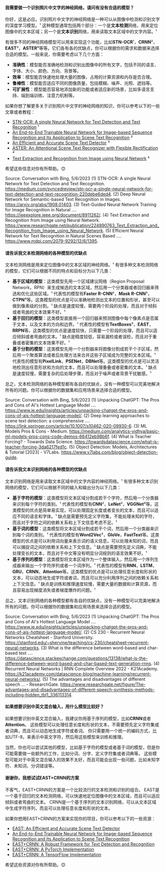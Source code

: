 #### 我需要做一个识别照片中文字的神经网络，请问有没有合适的模型？

你好，这是必应。识别照片中文字的神经网络是一种可以从图像中检测和识别文字的深度学习模型。¹ 这种模型通常包括两个部分：一个是**文本检测**网络，用来定位图像中的文本区域；另一个是**文本识别**网络，用来读取文本区域中的文字内容。¹

有很多不同的神经网络模型可以用来实现这个功能，比如**STN-OCR**¹，**CRNN**²，**EAST**³，**ASTER**⁴等等。它们各有各的优缺点，你可以根据你的需求和数据来选择合适的模型。一般来说，你需要考虑以下几个方面：

- **准确性**：模型能否准确地检测和识别出图像中的所有文字，包括不同的语言、字体、大小、颜色、方向、背景等。
- **效率**：模型能否快速地处理大量的图像，占用的计算资源和内存是否合理。
- **鲁棒性**：模型能否适应不同的图像质量，包括模糊、噪声、光照、遮挡等。
- **可扩展性**：模型能否容易地添加新的功能或者适应新的场景，比如多语言支持、端到端训练、注意力机制等。

如果你想了解更多关于识别照片中文字的神经网络的知识，你可以参考以下的一些文章或者教程：

- [STN-OCR: A single Neural Network for Text Detection and Text Recognition](https://medium.com/syncedreview/stn-ocr-a-single-neural-network-for-text-detection-and-text-recognition-220debe6ded4) ¹
- [An End-to-End Trainable Neural Network for Image-based Sequence Recognition and Its Application to Scene Text Recognition](https://arxiv.org/abs/1507.05717) ²
- [An Efficient and Accurate Scene Text Detector](https://arxiv.org/abs/1704.03155) ³
- [ASTER: An Attentional Scene Text Recognizer with Flexible Rectification](https://arxiv.org/abs/1807.09940) ⁴
- [Text Extraction and Recognition from Image using Neural Network](https://www.researchgate.net/publication/224890763_Text_Extraction_and_Recognition_from_Image_using_Neural_Network) ⁵

希望这些信息对你有所帮助。😊

Source: Conversation with Bing, 5/6/2023
(1) STN-OCR: A single Neural Network for Text Detection and Text Recognition. https://medium.com/syncedreview/stn-ocr-a-single-neural-network-for-text-detection-and-text-recognition-220debe6ded4.
(2) Deep Neural Network for Semantic-based Text Recognition in Images. https://arxiv.org/abs/1908.01403.
(3) Text-Guided Neural Network Training for Image Recognition in Natural .... https://ieeexplore.ieee.org/document/8911262/.
(4) Text Extraction and Recognition from Image using Neural Network. https://www.researchgate.net/publication/224890763_Text_Extraction_and_Recognition_from_Image_using_Neural_Network.
(5) Efficient Neural Network for Text Recognition in Natural Scenes Based .... https://www.mdpi.com/2079-9292/12/6/1395.

#### 请告诉我文本检测网络的各种模型的优缺点

文本检测网络是用来定位图像中的文本区域的神经网络。¹ 有很多种文本检测网络的模型，它们可以根据不同的特点和目标分为以下几类：

- **基于区域的模型**：这类模型先用一个区域建议网络（Region Proposal Network，RPN）来生成候选的文本区域，然后用一个分类器或者回归器来筛选和优化这些区域。¹ 代表性的模型有**Faster R-CNN**²，**Mask R-CNN**³，**CTPN**⁴等。这类模型的优点是可以准确地检测出文本的位置和形状，甚至可以做到像素级的分割。¹ 缺点是速度较慢，需要两个阶段的处理，而且对于倾斜或者弯曲的文本效果不好。¹
- **基于回归的模型**：这类模型直接用一个回归器来预测图像中每个像素点是否属于文本，以及文本的方向和边界。¹ 代表性的模型有**TextBoxes**⁵，**EAST**，**RRPN**等。这类模型的优点是速度较快，只需要一个阶段的处理，而且可以适应倾斜或者弯曲的文本。¹ 缺点是精度较低，容易漏检或者误检，而且对于重叠或者密集的文本效果不好。¹
- **基于分割的模型**：这类模型先用一个分割器来将图像分割成若干个子区域，然后用一个聚类算法或者后处理方法来合并这些子区域成为完整的文本区域。¹ 代表性的模型有**PixelLink**，**PSENet**，**DBNet**等。这类模型的优点是可以灵活地检测出任意形状和方向的文本，而且可以处理重叠或者密集的文本。¹ 缺点是速度较慢，需要复杂的后处理步骤，而且对于噪声或者背景干扰敏感。¹

总之，文本检测网络的各种模型都有各自的优缺点，没有一种模型可以完美地解决所有的问题。你可以根据你的数据集和应用场景来选择合适的模型。

Source: Conversation with Bing, 5/6/2023
(1) Unpacking ChatGPT: The Pros and Cons of AI's Hottest Language Model .... https://www.ie.edu/insights/articles/unpacking-chatgpt-the-pros-and-cons-of-ais-hottest-language-model/.
(2) Deep learning approaches to scene text detection: a comprehensive .... https://link.springer.com/article/10.1007/s10462-020-09930-6.
(3) ML Models Pros & Cons - Medium. https://medium.com/analytics-vidhya/basic-ml-models-pros-cons-code-demos-66412eb98b6f.
(4) What is Teacher Forcing? - Towards Data Science. https://towardsdatascience.com/what-is-teacher-forcing-3da6217fed1c.
(5) Object Detection: Models, Architectures & Tutorial [2023] - V7Labs. https://www.v7labs.com/blog/object-detection-guide.

#### 请告诉我文本识别网络的各种模型的优缺点

文本识别网络是用来读取文本区域中的文字内容的神经网络。¹ 有很多种文本识别网络的模型，它们可以根据不同的输入和输出分为以下几类：

- **基于字符的模型**：这类模型将文本区域分割成若干个字符，然后用一个分类器来识别每个字符的类别。¹ 代表性的模型有**CNN**²，**LeNet**³，**VGGNet**⁴等。这类模型的优点是简单易实现，可以处理固定长度或者变长的文本，而且可以适应不同的语言和字体。¹ 缺点是需要预先定义字符集，不能处理未知的字符，而且对于字符之间的依赖关系和上下文信息考虑不足。¹
- **基于词的模型**：这类模型将文本区域分割成若干个词，然后用一个分类器来识别每个词的类别。¹ 代表性的模型有**Word2Vec**⁵，**GloVe**，**FastText**等。这类模型的优点是可以利用词向量来表示词的语义信息，可以处理未知的词，而且可以捕捉词之间的依赖关系和上下文信息。¹ 缺点是需要预先定义词典，不能处理变长的文本，而且对于中文等没有明显分词规则的语言效果不好。¹
- **基于序列的模型**：这类模型将文本区域作为一个整体输入，然后用一个序列生成器来输出一个字符序列或者一个词序列。¹ 代表性的模型有**RNN**，**LSTM**，**GRU**，**CRNN**，**Attention**等。这类模型的优点是可以处理任意长度和形状的文本，可以动态地生成字符或者词，而且可以充分利用序列之间的依赖关系和上下文信息。¹ 缺点是训练和推理速度较慢，需要大量的数据和计算资源，而且容易出现梯度消失或者梯度爆炸的问题。¹

总之，文本识别网络的各种模型都有各自的优缺点，没有一种模型可以完美地解决所有的问题。你可以根据你的数据集和应用场景来选择合适的模型。

Source: Conversation with Bing, 5/6/2023
(1) Unpacking ChatGPT: The Pros and Cons of AI's Hottest Language Model .... https://www.ie.edu/insights/articles/unpacking-chatgpt-the-pros-and-cons-of-ais-hottest-language-model/.
(2) CS 230 - Recurrent Neural Networks Cheatsheet - Stanford University. https://stanford.edu/~shervine/teaching/cs-230/cheatsheet-recurrent-neural-networks.
(3) What is the difference between word-based and char-based text .... https://datascience.stackexchange.com/questions/13138/what-is-the-difference-between-word-based-and-char-based-text-generation-rnns.
(4) Recurrent Neural Networks | RNN Complete Overview 2022 - K21Academy. https://k21academy.com/datascience-blog/machine-learning/recurrent-neural-networks/.
(5) The advantages and disadvantages of different speech ... - ResearchGate. https://www.researchgate.net/figure/The-advantages-and-disadvantages-of-different-speech-synthesis-methods-including-hidden_tbl1_336113314.

#### 如果想要识别中英文混合输入，用什么模型比较好？

如果想要识别中英文混合输入，我建议你用基于序列的模型，比如**CRNN**或者**Attention**。 这些模型可以处理任意长度和形状的文本，不需要预先定义字符集或者词典，而且可以动态地生成字符或者词。 你只需要用一个统一的编码方式，比如UTF-8，来表示中英文字符，然后用这些模型来训练和推理。

当然，你也可以尝试其他的模型，比如基于字符的模型或者基于词的模型，但是你可能需要做一些额外的工作，比如分词、分字、定义字符集或者词典等。 这些模型可能对于中英文混合输入的效果不太好，而且可能会出现一些问题，比如未知字符、未知词、分词错误等。

#### 谢谢你，我想试试EAST+CRNN的方案

不客气，EAST+CRNN的方案是一个比较流行的文本检测和识别的组合。 EAST是一个基于回归的文本检测网络，可以快速地定位图像中的文本区域，而且可以适应倾斜或者弯曲的文本。 CRNN是一个基于序列的文本识别网络，可以从文本区域中生成字符序列，而且可以处理任意长度和形状的文本。

如果你想用EAST+CRNN的方案来实现你的项目，你可以参考以下的一些资源：

- [EAST: An Efficient and Accurate Scene Text Detector](https://arxiv.org/abs/1704.03155) 
- [An End-to-End Trainable Neural Network for Image-based Sequence Recognition and Its Application to Scene Text Recognition](https://arxiv.org/abs/1507.05717) 
- [EAST+CRNN: A Robust Framework for Text Detection and Recognition](https://ieeexplore.ieee.org/document/8642929) 
- [EAST+CRNN: A PyTorch Implementation](https://github.com/courao/ocr.pytorch) 
- [EAST+CRNN: A TensorFlow Implementation](https://github.com/argman/EAST) 

希望这些资源对你有所帮助。😊
